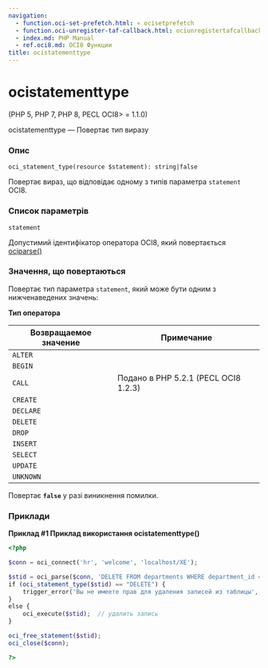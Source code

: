 ```yaml
---
navigation:
  - function.oci-set-prefetch.html: « ocisetprefetch
  - function.oci-unregister-taf-callback.html: ociunregistertafcallback »
  - index.md: PHP Manual
  - ref.oci8.md: OCI8 Функции
title: ocistatementtype
---
```

# ocistatementtype

(PHP 5, PHP 7, PHP 8, PECL OCI8> = 1.1.0)

ocistatementtype — Повертає тип виразу

### Опис

```methodsynopsis
oci_statement_type(resource $statement): string|false
```

Повертає вираз, що відповідає одному з типів параметра `statement` OCI8.

### Список параметрів

`statement`

Допустимий ідентифікатор оператора OCI8, який повертається [ociparse()](function.oci-parse.md)

### Значення, що повертаються

Повертає тип параметра `statement`, який може бути одним з нижченаведених значень:

**Тип оператора**

| Возвращаемое значение | Примечание |
| --- | --- |
| `ALTER` |  |
| `BEGIN` |  |
| `CALL` | Подано в PHP 5.2.1 (PECL OCI8 1.2.3) |
| `CREATE` |  |
| `DECLARE` |  |
| `DELETE` |  |
| `DROP` |  |
| `INSERT` |  |
| `SELECT` |  |
| `UPDATE` |  |
| `UNKNOWN` |  |

Повертає **`false`** у разі виникнення помилки.

### Приклади

**Приклад #1 Приклад використання **ocistatementtype()****

```php
<?php

$conn = oci_connect('hr', 'welcome', 'localhost/XE');

$stid = oci_parse($conn, 'DELETE FROM departments WHERE department_id = 130;');
if (oci_statement_type($stid) == "DELETE") {
    trigger_error('Вы не имеете прав для удаления записей из таблицы', E_USER_ERROR);
}
else {
    oci_execute($stid);  // удалить запись
}

oci_free_statement($stid);
oci_close($conn);

?>
```
